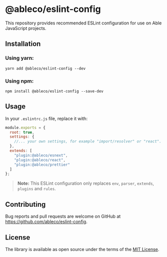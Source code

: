 # @ableco/eslint-config

This repository provides recommended ESLint configuration for use on Able JavaScript projects.

## Installation

### Using yarn:
`yarn add @ableco/eslint-config --dev`

### Using npm:
`npm install @ableco/eslint-config --save-dev`

## Usage

In your `.eslintrc.js` file, replace it with:

```javascript
module.exports = {
  root: true,
  settings: {
    //... your own settings, for example "import/resolver" or "react".
  },
  extends: [
    "plugin:@ableco/esnext",
    "plugin:@ableco/react",
    "plugin:@ableco/prettier"
  ]
};
```

> **Note:** This ESLint configuration only replaces `env`, `parser`, `extends`, `plugins` and `rules`.

## Contributing

Bug reports and pull requests are welcome on GitHub at https://github.com/ableco/eslint-config.

## License

The library is available as open source under the terms of the [MIT License](https://opensource.org/licenses/MIT).
